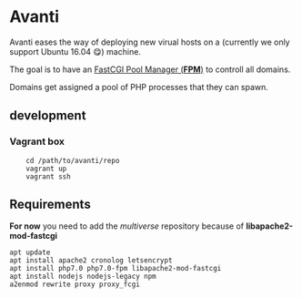 # Avanti
Avanti eases the way of deploying new virual hosts on a (currently we only support Ubuntu 16.04 😋) machine.

The goal is to have an [FastCGI Pool Manager (**FPM**)](https://secure.php.net/manual/en/install.fpm.php) to controll all domains.

Domains get assigned a pool of PHP processes that they can spawn.

## development

### Vagrant box

```
    cd /path/to/avanti/repo
    vagrant up
    vagrant ssh
```

## Requirements
**For now** you need to add the _multiverse_ repository because of **libapache2-mod-fastcgi**

```
apt update
apt install apache2 cronolog letsencrypt
apt install php7.0 php7.0-fpm libapache2-mod-fastcgi
apt install nodejs nodejs-legacy npm
a2enmod rewrite proxy proxy_fcgi
```
